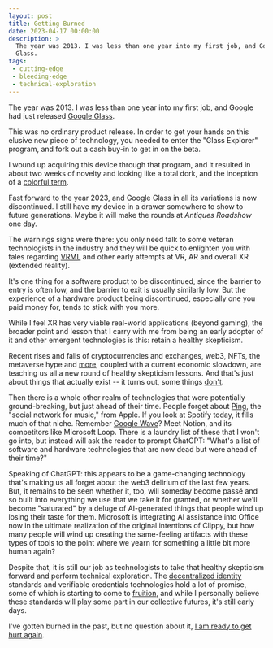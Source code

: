 ```yaml
---
layout: post
title: Getting Burned
date: 2023-04-17 00:00:00
description: >
  The year was 2013. I was less than one year into my first job, and Google had just released Google
  Glass.
tags:
 - cutting-edge
 - bleeding-edge
 - technical-exploration
---
```


The year was 2013. I was less than one year into my first job, and Google had just released
[Google Glass](https://en.wikipedia.org/wiki/Google_Glass).

This was no ordinary product release. In order to get your hands on this elusive new piece of technology, you needed to
enter the "Glass Explorer" program, and fork out a cash buy-in to get in on the beta.

I wound up acquiring this device through that program, and it resulted in about two weeks of novelty and looking like a
total dork, and the inception of a [colorful term](https://www.techopedia.com/definition/30095/glasshole).

Fast forward to the year 2023, and Google Glass in all its variations is now discontinued. I still have my device in a
drawer somewhere to show to future generations. Maybe it will make the rounds at _Antiques Roadshow_ one day.

The warnings signs were there: you only need talk to some veteran technologists in the industry and they will be quick
to enlighten you with tales regarding [VRML](https://en.wikipedia.org/wiki/VRML) and other early attempts at VR, AR and
overall XR (extended reality).

It's one thing for a software product to be discontinued, since the barrier to entry is often low, and the barrier to
exit is usually similarly low. But the experience of a hardware product being discontinued, especially one you paid
money for, tends to stick with you more.

While I feel XR has very viable real-world applications (beyond gaming), the broader point and lesson that I carry with
me from being an early adopter of it and other emergent technologies is this: retain a healthy skepticism.

Recent rises and falls of cryptocurrencies and exchanges, web3, NFTs, the metaverse hype and
[more](https://en.wikipedia.org/wiki/FTX), coupled with a current economic slowdown, are teaching us all a new round
of healthy skepticism lessons. And that's just about things that actually exist -- it turns out, some things
[don't](https://en.wikipedia.org/wiki/Theranos).

Then there is a whole other realm of technologies that were potentially ground-breaking, but just ahead of their time.
People forget about [Ping](https://en.wikipedia.org/wiki/ITunes_Ping), the "social network for music," from Apple. If
you look at Spotify today, it fills much of that niche. Remember
[Google Wave](https://en.wikipedia.org/wiki/Google_Wave)? Meet Notion, and its competitors like Microsoft Loop.
There is a laundry list of these that I won't go into, but instead will ask the reader to prompt ChatGPT: "What's a
list of software and hardware technologies that are now dead but were ahead of their time?"

Speaking of ChatGPT: this appears to be a game-changing technology that's making us all forget about the web3 delirium
of the last few years. But, it remains to be seen whether it, too, will someday become passé and so built into
everything we use that we take it for granted, or whether we'll become "saturated" by a deluge of AI-generated things
that people wind up losing their taste for them. Microsoft is integrating AI assistance into Office now in the ultimate
realization of the original intentions of Clippy, but how many people will wind up creating the same-feeling artifacts
with these types of tools to the point where we yearn for something a little bit more human again?

Despite that, it is still our job as technologists to take that healthy skepticism forward and perform technical
exploration. The [decentralized identity](https://identity.foundation/) standards and verifiable credentials
technologies hold a lot of promise, some of which is starting to come to
[fruition](https://www.linkedin.com/pulse/linkedins-new-verification-features-include-clear-entra-rodriguez), and while
I personally believe these standards will play some part in our collective futures, it's still early days.

I've gotten burned in the past, but no question about it,
[I am ready to get hurt again](https://tvgag.com/gag/no-question-about-it/).
